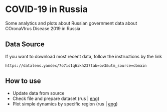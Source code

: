 # COVID-19 in Russia

Some analytics and plots about Russian government data about COronaVIrus Disease 2019 in Russia 


## Data Source

If you want to download most recent data, follow the instructions by the link

```
https://datalens.yandex/7o7is1q6ikh23?tab=ov3&utm_source=cbmain
```


## How to use

- Update data from source
- Check file and prepare dataset (rus | [eng](https://github.com/VasilyBoychuk/COVID-19-RUS/blob/master/notebooks/Raw%20data%20file%20exploration.ipynb))
- Plot simple dynamics by specific region (rus | [eng](https://github.com/VasilyBoychuk/COVID-19-RUS/blob/master/notebooks/By%20region.ipynb)) 